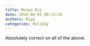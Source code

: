 ```yaml
---
title: Nunya Biz
date: 2018-06-02 00:13:39
authors: Ripp
categories: Holiday
---
```


 Absolutely correct on all of the above.